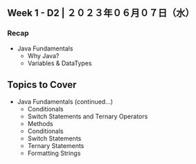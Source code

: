 ## **Week 1** - D2 |  ２０２３年０６月０７日（水）

### Recap
- Java Fundamentals
    - Why Java?
    - Variables & DataTypes

## Topics to Cover
- Java Fundamentals (continued...)
    - Conditionals
    - Switch Statements and Ternary Operators
    - Methods
    - Conditionals
    - Switch Statements
    - Ternary Statements
    - Formatting Strings


